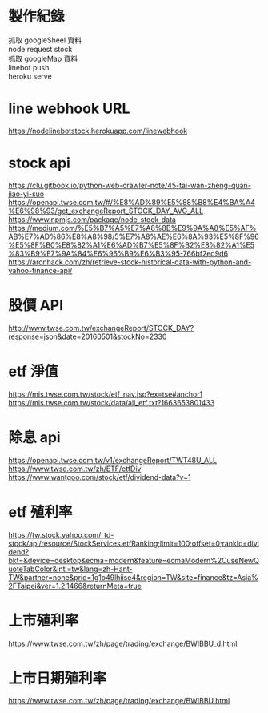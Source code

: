 # 製作紀錄
抓取 googleSheel 資料<br>
node request stock<br>
抓取 googleMap 資料<br>
linebot push<br>
heroku serve


# line webhook URL
https://nodelinebotstock.herokuapp.com/linewebhook


# stock api
https://clu.gitbook.io/python-web-crawler-note/45-tai-wan-zheng-quan-jiao-yi-suo<br>
https://openapi.twse.com.tw/#/%E8%AD%89%E5%88%B8%E4%BA%A4%E6%98%93/get_exchangeReport_STOCK_DAY_AVG_ALL<br>
https://www.npmjs.com/package/node-stock-data<br>
https://medium.com/%E5%B7%A5%E7%A8%8B%E9%9A%A8%E5%AF%AB%E7%AD%86%E8%A8%98/5%E7%A8%AE%E6%8A%93%E5%8F%96%E5%8F%B0%E8%82%A1%E6%AD%B7%E5%8F%B2%E8%82%A1%E5%83%B9%E7%9A%84%E6%96%B9%E6%B3%95-766bf2ed9d6<br>
https://aronhack.com/zh/retrieve-stock-historical-data-with-python-and-yahoo-finance-api/


# 股價 API
http://www.twse.com.tw/exchangeReport/STOCK_DAY?response=json&date=20160501&stockNo=2330


# etf 淨值
https://mis.twse.com.tw/stock/etf_nav.jsp?ex=tse#anchor1
https://mis.twse.com.tw/stock/data/all_etf.txt?1663653801433
 

 # 除息 api
https://openapi.twse.com.tw/v1/exchangeReport/TWT48U_ALL
https://www.twse.com.tw/zh/ETF/etfDiv
https://www.wantgoo.com/stock/etf/dividend-data?v=1
# etf 殖利率
https://tw.stock.yahoo.com/_td-stock/api/resource/StockServices.etfRanking;limit=100;offset=0;rankId=dividend?bkt=&device=desktop&ecma=modern&feature=ecmaModern%2CuseNewQuoteTabColor&intl=tw&lang=zh-Hant-TW&partner=none&prid=1g1o49lhiise4&region=TW&site=finance&tz=Asia%2FTaipei&ver=1.2.1466&returnMeta=true
# 上市殖利率
https://www.twse.com.tw/zh/page/trading/exchange/BWIBBU_d.html
# 上市日期殖利率
https://www.twse.com.tw/zh/page/trading/exchange/BWIBBU.html


